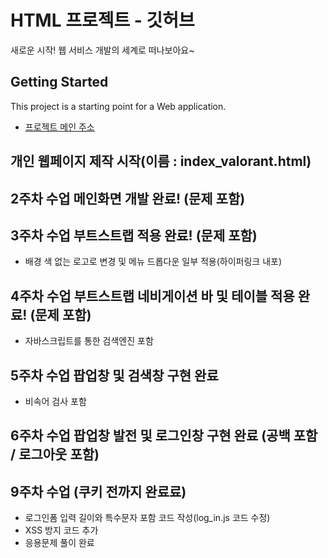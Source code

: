 # HTML 프로젝트 - 깃허브
새로운 시작! 웹 서비스 개발의 세계로 떠나보아요~
## Getting Started
This project is a starting point for a Web application.
- [프로젝트 메인 주소](https://github.com/Miny-1003/WEB_MAIN_20221003)
## 개인 웹페이지 제작 시작(이름 : index_valorant.html)
## 2주차 수업 메인화면 개발 완료! (문제 포함)
## 3주차 수업 부트스트랩 적용 완료! (문제 포함) 
- 배경 색 없는 로고로 변경 및 메뉴 드롭다운 일부 적용(하이퍼링크 내포)
## 4주차 수업 부트스트랩 네비게이션 바 및 테이블 적용 완료! (문제 포함) 
- 자바스크립트를 통한 검색엔진 포함
## 5주차 수업 팝업창 및 검색창 구현 완료
- 비속어 검사 포함
## 6주차 수업 팝업창 발전 및 로그인창 구현 완료 (공백 포함 / 로그아웃 포함)

## 9주차 수업 (쿠키 전까지 완료료)
- 로그인폼 입력 길이와 특수문자 포함 코드 작성(log_in.js 코드 수정)
- XSS 방지 코드 추가
- 응용문제 풀이 완료

